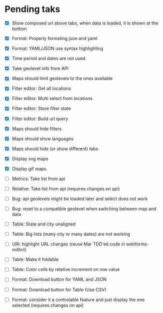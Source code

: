 # Pending taks

- [x] Show composed url above tabs, when data is loaded, it is shown at the bottom
- [x] Format: Properly formating json and yaml
- [x] Format: YAML/JSON use syntax highlighting
- [x] Time period and dates are not used
- [x] Take geolevel info from API
- [x] Maps should limit geolevels to the ones available
- [x] Filter editor: Get all locations
- [x] Filter editor: Multi select from locations
- [x] Filter editor: Store filter state
- [x] Filter editor: Build url query
- [x] Maps should hide filters
- [x] Maps should show languages
- [x] Maps should hide (or show different) tabs
- [x] Display svg maps
- [x] Display gif maps
- [ ] Metrics: Take list from api
- [ ] Relative: Take list from api (requires changes on api)
- [ ] Bug: api geolevels might be loaded later and select does not work
- [ ] Bug: reset to a compatible geolevel when switching between map and data
- [ ] Table: State and city unaligned
- [ ] Table: Big lists (many city or many dates) are not working
- [ ] URI: highlight URL changes (reuse Mar TDD'ed code in webforms-mithril)
- [ ] Table: Make it foldable
- [ ] Table: Color cells by relative increment on row value
- [ ] Format: Download button for YAML and JSON
- [ ] Format: Download button for Table (Use CSV)
- [ ] Format: consider it a controlable feature and just display the one selected (requires changes on api)


